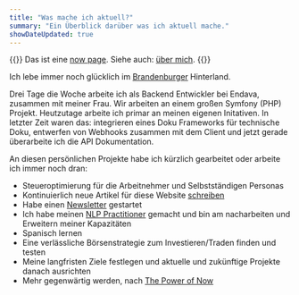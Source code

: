 ```yaml
---
title: "Was mache ich aktuell?"
summary: "Ein Überblick darüber was ich aktuell mache."
showDateUpdated: true
---
```


{{<lead>}}
Das ist eine [now page](https://nownownow.com/about). Siehe auch: [über mich](about).
{{</lead>}}

Ich lebe immer noch glücklich im [Brandenburger][ee] Hinterland.

Drei Tage die Woche arbeite ich als Backend Entwickler bei Endava, zusammen
mit meiner Frau.
Wir arbeiten an einem großen Symfony (PHP) Projekt.
Heutzutage arbeite ich primar an meinen eigenen Initativen.
In letzter Zeit waren das: integrieren eines Doku Frameworks für technische
Doku, entwerfen von Webhooks zusammen mit dem Client und jetzt gerade
überarbeite ich die API Dokumentation.

An diesen persönlichen Projekte habe ich kürzlich gearbeitet oder arbeite
ich immer noch dran:
- Steueroptimierung für die Arbeitnehmer und Selbstständigen Personas
- Kontinuierlich neue Artikel für diese Website [schreiben](project/writing-365)
- Habe einen [Newsletter](newsletter) gestartet
- Ich habe meinen [NLP Practitioner](review/nlp23) gemacht und bin am
nacharbeiten und Erweitern meiner Kapazitäten
- Spanisch lernen
- Eine verlässliche Börsenstrategie zum Investieren/Traden finden und testen
- Meine langfristen Ziele festlegen und aktuelle und zukünftige Projekte
danach ausrichten
- Mehr gegenwärtig werden, nach [The Power of Now]

[ee]: https://www.openstreetmap.org/relation/62505
[The Power of Now]: https://amzn.to/4fWh9pA
